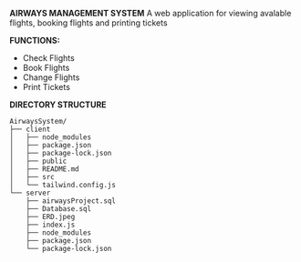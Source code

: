 **AIRWAYS MANAGEMENT SYSTEM**
A web application for viewing avalable flights, booking flights and printing tickets

**FUNCTIONS:**
- Check Flights
- Book Flights
- Change Flights
- Print Tickets

**DIRECTORY STRUCTURE**

```
AirwaysSystem/
├── client
│   ├── node_modules
│   ├── package.json
│   ├── package-lock.json
│   ├── public
│   ├── README.md
│   ├── src
│   └── tailwind.config.js
└── server
    ├── airwaysProject.sql
    ├── Database.sql
    ├── ERD.jpeg
    ├── index.js
    ├── node_modules
    ├── package.json
    └── package-lock.json
```


